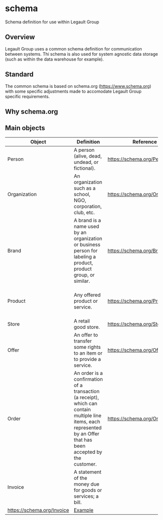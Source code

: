 
# schema
Schema definition for use within Legault Group

## Overview
Legault Group uses a common schema definition for communication between systems. Thi schema is also used for system agnostic data storage (such as within the data warehouse for example). 

## Standard
The common schema is based on schema.org (https://www.schema.org) with some specific adjustments made to accomodate Legault Group specific requirements. 

## Why schema.org

## Main objects
|Object | Definition | Reference | Example | 
|-------| ----------- | ---------------- | ------------| 
| Person | A person (alive, dead, undead, or fictional). | https://schema.org/Person | John Smith |
| Organization | An organization such as a school, NGO, corporation, club, etc. | https://schema.org/Organization | [Mondou Inc.](https://github.com/schapleau-legault/schema/blob/main/data/organization/mondou_inc.json)| 
| Brand | A brand is a name used by an organization or business person for labeling a product, product group, or similar. | https://schema.org/Brand | [Mondou](https://github.com/schapleau-legault/schema/blob/main/data/brand/renspets.json), [Ren's Pets](https://github.com/schapleau-legault/schema/blob/main/data/brand/renspets.json), [Homes Alive](https://github.com/schapleau-legault/schema/blob/main/data/brand/homes_alive.json)| 
| Product | Any offered product or service. | https://schema.org/Product | [VetDiet Adult all breeds dog food](https://github.com/schapleau-legault/schema/blob/main/data/product/vetdiet_adult_all_breeds.json) |
| Store | A retail good store. | https://schema.org/Store | [Mondou Atwater](https://github.com/schapleau-legault/schema/blob/main/data/store/mondou_atwater.json) |
| Offer | An offer to transfer some rights to an item or to provide a service. | https://schema.org/Offer | [Example]() |
| Order | An order is a confirmation of a transaction (a receipt), which can contain multiple line items, each represented by an Offer that has been accepted by the customer. | https://schema.org/Order | [Example]() |
| Invoice | A statement of the money due for goods or services; a bill.
 | https://schema.org/Invoice | [Example]() |




